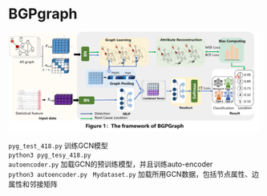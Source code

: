 # BGPgraph
<div style="text-align: center;",align="center">
<img src="fig1.png" alt="本地图片" width="500" height="200">
</div>

``pyg_test_418.py`` 训练GCN模型  
``python3 pyg_tesy_418.py ``  
``autoencoder.py`` 加载GCN的预训练模型，并且训练auto-encoder  
``python3 autoencoder.py ``
``Mydataset.py`` 加载所用GCN数据，包括节点属性、边属性和邻接矩阵
